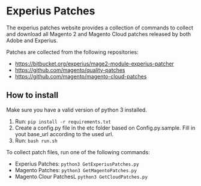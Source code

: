 # Experius Patches
The experius patches website provides a collection of commands to collect and download all Magento 2 and Magento Cloud patches released by both Adobe and Experius.

Patches are collected from the following repositories:
 - https://bitbucket.org/experius/mage2-module-experius-patcher
 - https://github.com/magento/quality-patches
 - https://github.com/magento/magento-cloud-patches

## How to install
Make sure you have a valid version of python 3 installed.

1. Run: ```pip install -r requirements.txt```
4. Create a config.py file in the etc folder based on Config.py.sample. Fill in yout base_url according to the used url.
3. Run: ```bash run.sh```

To collect patch files, run one of the following commands:

 - Experius Patches: ```python3 GetExperiusPatches.py```
 - Magento Patches: ```python3 GetMagentoPatches.py```
 - Magento Clour PatchesL ```python3 GetCloudPatches.py```
